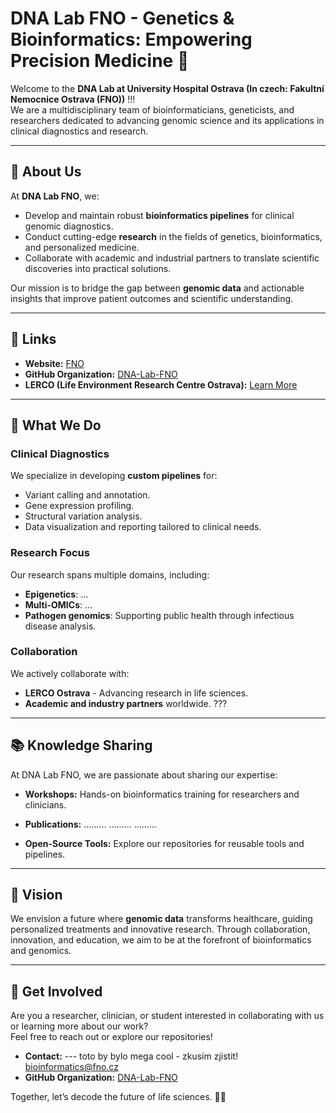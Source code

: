 # DNA Lab FNO - Genetics & Bioinformatics: Empowering Precision Medicine 🧬  

Welcome to the **DNA Lab at University Hospital Ostrava (In czech: Fakultní Nemocnice Ostrava (FNO))** !!!  
We are a multidisciplinary team of bioinformaticians, geneticists, and researchers dedicated to advancing genomic science and its applications in clinical diagnostics and research.  

---

## 🌟 About Us  

At **DNA Lab FNO**, we:  
- Develop and maintain robust **bioinformatics pipelines** for clinical genomic diagnostics.  
- Conduct cutting-edge **research** in the fields of genetics, bioinformatics, and personalized medicine.  
- Collaborate with academic and industrial partners to translate scientific discoveries into practical solutions.  

Our mission is to bridge the gap between **genomic data** and actionable insights that improve patient outcomes and scientific understanding.  

---

## 🔗 Links  

- **Website:** [FNO](https://www.fno.cz/)  
- **GitHub Organization:** [DNA-Lab-FNO](https://github.com/DNA-Lab-FNO)  
- **LERCO (Life Environment Research Centre Ostrava):** [Learn More](https://fajnova.cz/projekt/lerco/)  

---

## 🧬 What We Do  

### Clinical Diagnostics  
We specialize in developing **custom pipelines** for:  
- Variant calling and annotation.  
- Gene expression profiling.  
- Structural variation analysis.  
- Data visualization and reporting tailored to clinical needs.  

### Research Focus  
Our research spans multiple domains, including:  
- **Epigenetics**: ...
- **Multi-OMICs**: ... 
- **Pathogen genomics**: Supporting public health through infectious disease analysis.  

### Collaboration  
We actively collaborate with:  
- **LERCO Ostrava** - Advancing research in life sciences.  
- **Academic and industry partners** worldwide. ???

---

## 📚 Knowledge Sharing  

At DNA Lab FNO, we are passionate about sharing our expertise:  
- **Workshops:** Hands-on bioinformatics training for researchers and clinicians.  
- **Publications:** 
   .........
   .........
   .........
    
- **Open-Source Tools:** Explore our repositories for reusable tools and pipelines.  

---

## 🚀 Vision  

We envision a future where **genomic data** transforms healthcare, guiding personalized treatments and innovative research. Through collaboration, innovation, and education, we aim to be at the forefront of bioinformatics and genomics.  

---

## 🤝 Get Involved  

Are you a researcher, clinician, or student interested in collaborating with us or learning more about our work?  
Feel free to reach out or explore our repositories!  

- **Contact:**  --- toto by bylo mega cool - zkusím zjistit! [bioinformatics@fno.cz](mailto:bioinformatics@fno.cz)  
- **GitHub Organization:** [DNA-Lab-FNO](https://github.com/DNA-Lab-FNO)  

Together, let’s decode the future of life sciences. 🧬✨  

